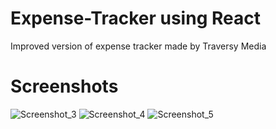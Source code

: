 # Expense-Tracker using React

Improved version of expense tracker made by Traversy Media

# Screenshots


![Screenshot_3](https://user-images.githubusercontent.com/96123241/194690537-8fdb3656-3f76-47d5-bcab-db7952a70e65.png)
![Screenshot_4](https://user-images.githubusercontent.com/96123241/194690539-934a1072-55eb-4512-b249-69130491c88f.png)
![Screenshot_5](https://user-images.githubusercontent.com/96123241/194690540-dcddee8d-d48e-4d39-a44d-238f6376a192.png)
